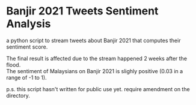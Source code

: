 # Banjir 2021 Tweets Sentiment Analysis
a python script to stream tweets about Banjir 2021 that computes their sentiment score.

The final result is affected due to the stream happened 2 weeks after the flood.<br/>
The sentiment of Malaysians on Banjir 2021 is slighly positive (0.03 in a range of -1 to 1).

p.s. this script hasn't written for public use yet. require amendment on the directory.
